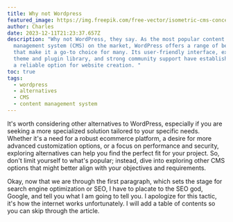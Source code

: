 ```yaml
---
title: Why not Wordpress
featured_image: https://img.freepik.com/free-vector/isometric-cms-concept_23-2148807389.jpg?w=1060&t=st=1702330382~exp=1702330982~hmac=11cf54551f96d9dd3b7dc619b7d357cef3936961cc67d42e2bc0322f37b1b24a
author: Charles
date: 2023-12-11T21:23:37.657Z
description: "Why not WordPress, they say. As the most popular content
  management system (CMS) on the market, WordPress offers a range of benefits
  that make it a go-to choice for many. Its user-friendly interface, extensive
  theme and plugin library, and strong community support have established it as
  a reliable option for website creation. "
toc: true
tags:
  - wordpress
  - alternatives
  - CMS
  - content management system
---
```


It's worth considering other alternatives to WordPress, especially if you are seeking a more specialized solution tailored to your specific needs. Whether it's a need for a robust ecommerce platform, a desire for more advanced customization options, or a focus on performance and security, exploring alternatives can help you find the perfect fit for your project. So, don't limit yourself to what's popular; instead, dive into exploring other CMS options that might better align with your objectives and requirements.

O﻿kay, now that we are through the first paragraph, which sets the stage for search engine optimization or SEO, I have to placate to the SEO god, Google, and tell you what I am going to tell you. I apologize for this tactic, it's how the internet works unfortunately. I will add a table of contents so you can skip through the article.
